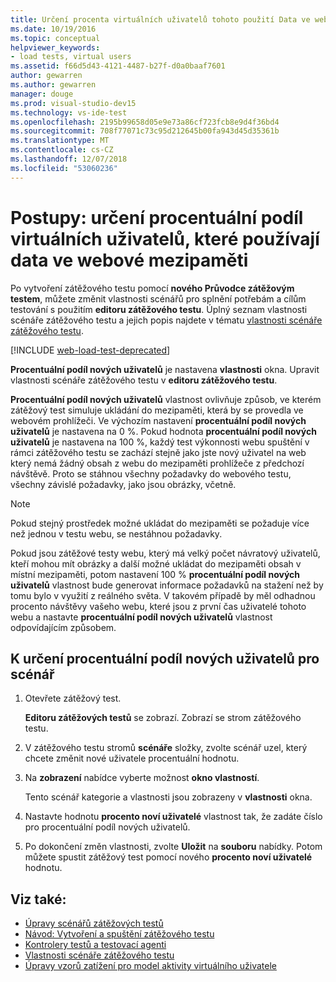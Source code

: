 ```yaml
---
title: Určení procenta virtuálních uživatelů tohoto použití Data ve webové mezipaměti pro zátěžové testy
ms.date: 10/19/2016
ms.topic: conceptual
helpviewer_keywords:
- load tests, virtual users
ms.assetid: f66d5d43-4121-4487-b27f-d0a0baaf7601
author: gewarren
ms.author: gewarren
manager: douge
ms.prod: visual-studio-dev15
ms.technology: vs-ide-test
ms.openlocfilehash: 2195b99658d05e9e73a86cf723fcb8e9d4f36bd4
ms.sourcegitcommit: 708f77071c73c95d212645b00fa943d45d35361b
ms.translationtype: MT
ms.contentlocale: cs-CZ
ms.lasthandoff: 12/07/2018
ms.locfileid: "53060236"
---
```

# <a name="how-to-specify-the-percentage-of-virtual-users-that-use-web-cache-data"></a>Postupy: určení procentuální podíl virtuálních uživatelů, které používají data ve webové mezipaměti

Po vytvoření zátěžového testu pomocí **nového Průvodce zátěžovým testem**, můžete změnit vlastnosti scénářů pro splnění potřebám a cílům testování s použitím **editoru zátěžového testu**. Úplný seznam vlastnosti scénáře zátěžového testu a jejich popis najdete v tématu [vlastnosti scénáře zátěžového testu](../test/load-test-scenario-properties.md).

[!INCLUDE [web-load-test-deprecated](includes/web-load-test-deprecated.md)]

**Procentuální podíl nových uživatelů** je nastavena **vlastnosti** okna. Upravit vlastnosti scénáře zátěžového testu v **editoru zátěžového testu**.

**Procentuální podíl nových uživatelů** vlastnost ovlivňuje způsob, ve kterém zátěžový test simuluje ukládání do mezipaměti, která by se provedla ve webovém prohlížeči. Ve výchozím nastavení **procentuální podíl nových uživatelů** je nastavena na 0 %. Pokud hodnota **procentuální podíl nových uživatelů** je nastavena na 100 %, každý test výkonnosti webu spuštění v rámci zátěžového testu se zachází stejně jako jste nový uživatel na web který nemá žádný obsah z webu do mezipaměti prohlížeče z předchozí návštěvě. Proto se stáhnou všechny požadavky do webového testu, všechny závislé požadavky, jako jsou obrázky, včetně.

> [!NOTE]
> Pokud stejný prostředek možné ukládat do mezipaměti se požaduje více než jednou v testu webu, se nestáhnou požadavky.

Pokud jsou zátěžové testy webu, který má velký počet návratový uživatelů, kteří mohou mít obrázky a další možné ukládat do mezipaměti obsah v místní mezipaměti, potom nastavení 100 % **procentuální podíl nových uživatelů** vlastnost bude generovat informace požadavků na stažení než by tomu bylo v využití z reálného světa. V takovém případě by měl odhadnou procento návštěvy vašeho webu, které jsou z první čas uživatelé tohoto webu a nastavte **procentuální podíl nových uživatelů** vlastnost odpovídajícím způsobem.

## <a name="to-specify-the-percentage-of-new-users-for-a-scenario"></a>K určení procentuální podíl nových uživatelů pro scénář

1. Otevřete zátěžový test.

     **Editoru zátěžových testů** se zobrazí. Zobrazí se strom zátěžového testu.

2. V zátěžového testu stromů **scénáře** složky, zvolte scénář uzel, který chcete změnit nové uživatele procentuální hodnotu.

3. Na **zobrazení** nabídce vyberte možnost **okno vlastností**.

     Tento scénář kategorie a vlastnosti jsou zobrazeny v **vlastnosti** okna.

4. Nastavte hodnotu **procento noví uživatelé** vlastnost tak, že zadáte číslo pro procentuální podíl nových uživatelů.

5. Po dokončení změn vlastnosti, zvolte **Uložit** na **souboru** nabídky. Potom můžete spustit zátěžový test pomocí nového **procento noví uživatelé** hodnotu.

## <a name="see-also"></a>Viz také:

- [Úpravy scénářů zátěžových testů](../test/edit-load-test-scenarios.md)
- [Návod: Vytvoření a spuštění zátěžového testu](../test/walkthrough-create-and-run-a-load-test.md)
- [Kontrolery testů a testovací agenti](configure-test-agents-and-controllers-for-load-tests.md)
- [Vlastnosti scénáře zátěžového testu](../test/load-test-scenario-properties.md)
- [Úpravy vzorů zatížení pro model aktivity virtuálního uživatele](../test/edit-load-patterns-to-model-virtual-user-activities.md)